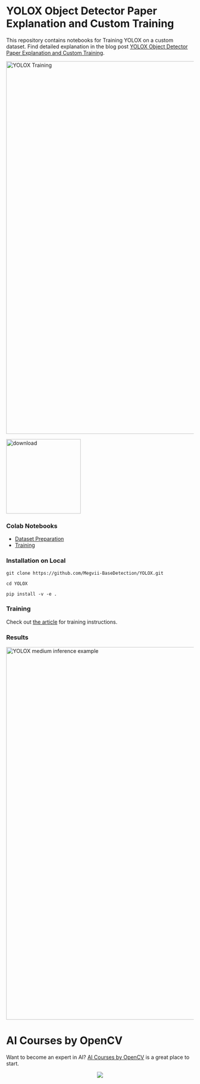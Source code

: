 # YOLOX Object Detector Paper Explanation and Custom Training

This repository contains notebooks for Training YOLOX on a custom dataset. Find detailed explanation in the blog post [YOLOX Object Detector Paper Explanation and Custom Training](https://learnopencv.com/yolox-object-detector-paper-explanation-and-custom-training/).


<img src="https://learnopencv.com/wp-content/uploads/2022/10/yolox-object-detector-paper-explanation-and-custom-training-feature-image-768x422.gif" alt="YOLOX Training" width="1000">

[<img src="https://learnopencv.com/wp-content/uploads/2022/07/download-button-e1657285155454.png" alt="download" width="200">](https://www.dropbox.com/sh/09euceuiivm4yon/AADK5i85x0dZS-HTZEOaMZWea?dl=1)

### Colab Notebooks

 - [Dataset Preparation](https://colab.research.google.com/github/spmallick/learnopencv/blob/master/YOLOX-Object-Detection-Paper-Explanation-and-Custom-Training/DataGenerator.ipynb)
 - [Training](https://colab.research.google.com/github/spmallick/learnopencv/blob/master/YOLOX-Object-Detection-Paper-Explanation-and-Custom-Training/YOLOX_training_on_custom_drone_dataset.ipynb)

### Installation on Local

```
git clone https://github.com/Megvii-BaseDetection/YOLOX.git

cd YOLOX

pip install -v -e .
```

### Training

Check out [the article](https://learnopencv.com/yolox-object-detector-paper-explanation-and-custom-training/) for training instructions.

### Results

<img src="https://learnopencv.com/wp-content/uploads/2022/10/drone-swarm-detection-by-yolox-m-25-epochs.jpg" alt="YOLOX medium inference example" width="1000">

# AI Courses by OpenCV

Want to become an expert in AI? [AI Courses by OpenCV](https://opencv.org/courses/) is a great place to start.

<a href="https://opencv.org/courses/">
<p align="center"> 
<img src="https://learnopencv.com/wp-content/uploads/2023/01/AI-Courses-By-OpenCV-Github.png">
</p>
</a>

